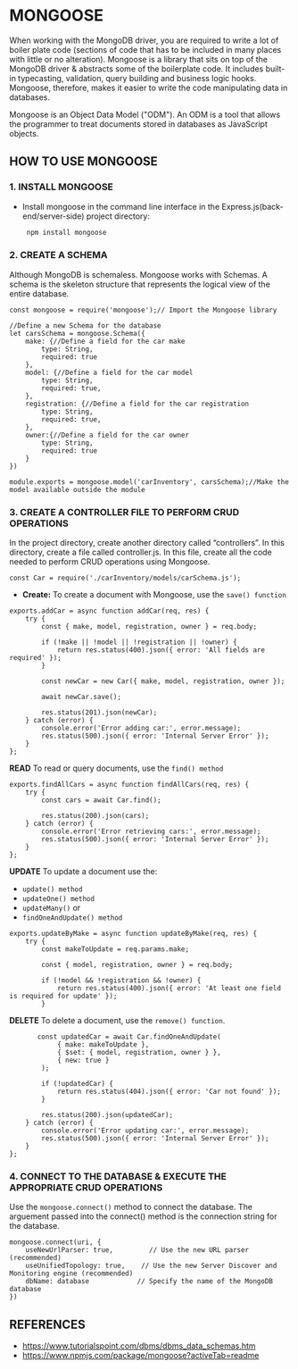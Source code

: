 # MONGOOSE
When working with the MongoDB driver, you are required to write a lot of boiler plate code (sections of code that has to be included in many places with little or no alteration). Mongoose is a library that sits on top of the MongoDB driver & abstracts some of the boilerplate code. It includes built-in typecasting, validation, query building and business logic hooks. Mongoose, therefore, makes it easier to write the code manipulating data in databases.

Mongoose is an Object Data Model ("ODM"). An ODM is a tool that allows the programmer to treat documents stored in databases as JavaScript objects.
## HOW TO USE MONGOOSE

### 1. INSTALL MONGOOSE
- Install mongoose in the command line interface in the Express.js(back-end/server-side) project directory:

  ```bash
   npm install mongoose
   ```

### 2. CREATE A SCHEMA
Although MongoDB is schemaless. Mongoose works with Schemas. A schema is the skeleton structure that represents the logical view of the entire database. 

```
const mongoose = require('mongoose');// Import the Mongoose library

//Define a new Schema for the database
let carsSchema = mongoose.Schema({
    make: {//Define a field for the car make
        type: String,
        required: true
    },
    model: {//Define a field for the car model
        type: String,
        required: true,
    },
    registration: {//Define a field for the car registration
        type: String,
        required: true,
    },
    owner:{//Define a field for the car owner
        type: String,
        required: true
    }
})

module.exports = mongoose.model('carInventory', carsSchema);//Make the model available outside the module
```
### 3. CREATE A CONTROLLER FILE TO PERFORM CRUD OPERATIONS

In the project directory, create another directory called “controllers”. 
In this directory, create a file called controller.js. In this file, create all the code needed to perform CRUD operations using Mongoose.
```````
const Car = require('./carInventory/models/carSchema.js');
`````````

 - **Create:**
To create a document with Mongoose, use the `save() function`
``````
exports.addCar = async function addCar(req, res) {
    try {
        const { make, model, registration, owner } = req.body;

        if (!make || !model || !registration || !owner) {
            return res.status(400).json({ error: 'All fields are required' });
        }

        const newCar = new Car({ make, model, registration, owner });

        await newCar.save();

        res.status(201).json(newCar);
    } catch (error) {
        console.error('Error adding car:', error.message);
        res.status(500).json({ error: 'Internal Server Error' });
    }
};
``````
**READ**
To read or query documents, use the `find() method`
``````
exports.findAllCars = async function findAllCars(req, res) {
    try {
        const cars = await Car.find();

        res.status(200).json(cars);
    } catch (error) {
        console.error('Error retrieving cars:', error.message);
        res.status(500).json({ error: 'Internal Server Error' });
    }
};
```````

**UPDATE**
To update a document use the:
- `update() method`
- `updateOne() method`
- `updateMany()` or
- `findOneAndUpdate() method`
  
`````
exports.updateByMake = async function updateByMake(req, res) {
    try {
        const makeToUpdate = req.params.make;

        const { model, registration, owner } = req.body;

        if (!model && !registration && !owner) {
            return res.status(400).json({ error: 'At least one field is required for update' });
        }
``````
**DELETE**
To delete a document, use the `remove() function`.
````
       const updatedCar = await Car.findOneAndUpdate(
            { make: makeToUpdate },
            { $set: { model, registration, owner } },
            { new: true }
        );

        if (!updatedCar) {
            return res.status(404).json({ error: 'Car not found' });
        }

        res.status(200).json(updatedCar);
    } catch (error) {
        console.error('Error updating car:', error.message);
        res.status(500).json({ error: 'Internal Server Error' });
    }
};
````
   
### 4. CONNECT TO THE DATABASE & EXECUTE THE APPROPRIATE CRUD OPERATIONS

Use the `mongoose.connect()` method to connect the database. The arguement passed into the connect() method is the connection string for the database.

````
mongoose.connect(uri, {
    useNewUrlParser: true,         // Use the new URL parser (recommended)
    useUnifiedTopology: true,    // Use the new Server Discover and Monitoring engine (recommended)
    dbName: database            // Specify the name of the MongoDB database
})
```````
## REFERENCES

- https://www.tutorialspoint.com/dbms/dbms_data_schemas.htm
- https://www.npmjs.com/package/mongoose?activeTab=readme 
